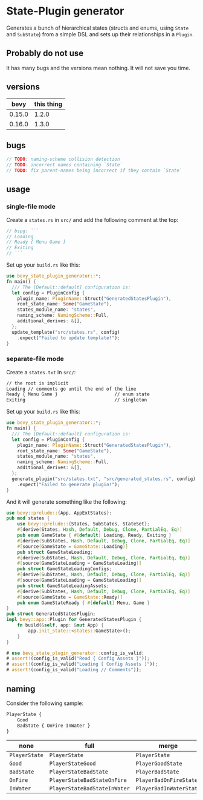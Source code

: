 # State-Plugin generator

Generates a bunch of hierarchical states (structs and enums, using `State`
and `SubState`) from a simple DSL and sets up their relationships
in a `Plugin`.

## Probably do not use

It has many bugs and the versions mean nothing. It will not save you time.

## versions

| bevy   | this thing |
| ------ | ---------- |
| 0.15.0 | 1.2.0      |
| 0.16.0 | 1.3.0      |

## bugs

```rust
// TODO: naming-scheme collision detection
// TODO: incorrect names containing `State`
// TODO: fix parent-names being incorrect if they contain `State`
```

## usage

### single-file mode

Create a `states.rs` in `src/` and add the following comment at the top:

````rs
// bspg: ```
// Loading
// Ready { Menu Game }
// Exiting
// ```
````

Set up your `build.rs` like this:

```rust no_run
use bevy_state_plugin_generator::*;
fn main() {
  /// The [Default::default] configuration is:
  let config = PluginConfig {
    plugin_name: PluginName::Struct("GeneratedStatesPlugin"),
    root_state_name: Some("GameState"),
    states_module_name: "states",
    naming_scheme: NamingScheme::Full,
    additional_derives: &[],
  };
  update_template("src/states.rs", config)
    .expect("Failed to update template!");
}
```

### separate-file mode

Create a `states.txt` in `src/`:

```txt
// the root is implicit
Loading // comments go until the end of the line
Ready { Menu Game }                     // enum state
Exiting                                 // singleton
```

Set up your `build.rs` like this:

```rust no_run
use bevy_state_plugin_generator::*;
fn main() {
  /// The [Default::default] configuration is:
  let config = PluginConfig {
    plugin_name: PluginName::Struct("GeneratedStatesPlugin"),
    root_state_name: Some("GameState"),
    states_module_name: "states",
    naming_scheme: NamingScheme::Full,
    additional_derives: &[],
  };
  generate_plugin("src/states.txt", "src/generated_states.rs", config)
    .expect("Failed to generate plugin!");
}
```

And it will generate something like the following:

```rust no_run
use bevy::prelude::{App, AppExtStates};
pub mod states {
    use bevy::prelude::{States, SubStates, StateSet};
    #[derive(States, Hash, Default, Debug, Clone, PartialEq, Eq)]
    pub enum GameState { #[default] Loading, Ready, Exiting }
    #[derive(SubStates, Hash, Default, Debug, Clone, PartialEq, Eq)]
    #[source(GameState = GameState::Loading)]
    pub struct GameStateLoading;
    #[derive(SubStates, Hash, Default, Debug, Clone, PartialEq, Eq)]
    #[source(GameStateLoading = GameStateLoading)]
    pub struct GameStateLoadingConfigs;
    #[derive(SubStates, Hash, Default, Debug, Clone, PartialEq, Eq)]
    #[source(GameStateLoading = GameStateLoading)]
    pub struct GameStateLoadingAssets;
    #[derive(SubStates, Hash, Default, Debug, Clone, PartialEq, Eq)]
    #[source(GameState = GameState::Ready)]
    pub enum GameStateReady { #[default] Menu, Game }
}
pub struct GeneratedStatesPlugin;
impl bevy::app::Plugin for GeneratedStatesPlugin {
    fn build(&self, app: &mut App) {
        app.init_state::<states::GameState>();
    }
}
```

```rust
# use bevy_state_plugin_generator::config_is_valid;
# assert!(config_is_valid("Read { Config Assets }"));
# assert!(config_is_valid("Loading [ Config Assets ]"));
# assert!(config_is_valid("Loading // Comments"));
```

## naming

Consider the following sample:

```txt
PlayerState {
    Good
    BadState { OnFire InWater }
}
```

| none          | full                         | merge                   |
| ------------- | ---------------------------- | ----------------------- |
| `PlayerState` | `PlayerState`                | `PlayerState`           |
| `Good`        | `PlayerStateGood`            | `PlayerGoodState`       |
| `BadState`    | `PlayerStateBadState`        | `PlayerBadState`        |
| `OnFire`      | `PlayerStateBadStateOnFire`  | `PlayerBadOnFireState`  |
| `InWater`     | `PlayerStateBadStateInWater` | `PlayerBadInWaterState` |
